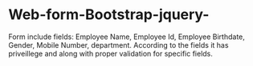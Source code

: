 # Web-form-Bootstrap-jquery-
Form include fields: Employee Name, Employee Id, Employee Birthdate, Gender, Mobile Number, department. According to the fields it has priveillege and along with proper validation for specific fields.
